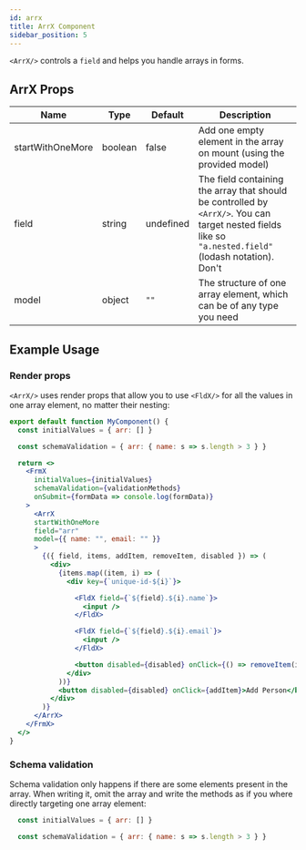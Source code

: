```yaml
---
id: arrx
title: ArrX Component
sidebar_position: 5
---
```


`<ArrX/>` controls a `field` and helps you handle arrays in forms.

## ArrX Props

| Name                    | Type           | Default       |  Description |
|----------               | -------------  | ------------- |  ------------- |
| startWithOneMore | boolean | false | Add one empty element in the array on mount (using the provided model) |
| field | string | undefined |  The field containing the array that should be controlled by `<ArrX/>`. You can target nested fields like so `"a.nested.field"` (lodash notation). Don't  |
| model | object | `""` | The structure of one array element, which can be of any type you need |

## Example Usage

### Render props

`<ArrX/>` uses render props that allow you to use `<FldX/>` for all the values in one array element, no matter their nesting:

```jsx {17,32}
export default function MyComponent() {
  const initialValues = { arr: [] }

  const schemaValidation = { arr: { name: s => s.length > 3 } }

  return <>
    <FrmX
      initialValues={initialValues}
      schemaValidation={validationMethods}
      onSubmit={formData => console.log(formData)}
    >
      <ArrX
      startWithOneMore
      field="arr"
      model={{ name: "", email: "" }}
      >
        {({ field, items, addItem, removeItem, disabled }) => (
          <div>
            {items.map((item, i) => (
              <div key={`unique-id-${i}`}>

                <FldX field={`${field}.${i}.name`}>
                  <input />
                </FldX>

                <FldX field={`${field}.${i}.email`}>
                  <input />
                </FldX>

                <button disabled={disabled} onClick={() => removeItem(i)}>Remove</button>
              </div>
            ))}
            <button disabled={disabled} onClick={addItem}>Add Person</button>
          </div>
        )}
      </ArrX>
    </FrmX>
  </>
}


```

### Schema validation

Schema validation only happens if there are some elements present in the array. When writing it, omit the array and write the methods as if you where directly targeting one array element:

```js
  const initialValues = { arr: [] }

  const schemaValidation = { arr: { name: s => s.length > 3 } }
```
